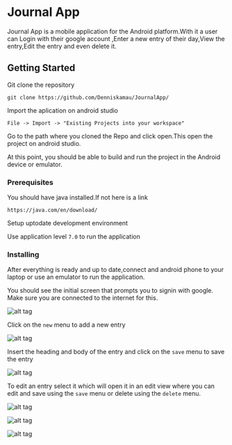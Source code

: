 # Journal App
Journal App is a mobile application for the Android platform.With it a user can Login with their google account ,Enter a new entry of their day,View the entry,Edit the entry and even delete it.

## Getting Started
Git clone the repository

`git clone https://github.com/Denniskamau/JournalApp/`

Import the aplication on android studio

 `File -> Import -> "Existing Projects into your workspace"`
 
Go to the path where you cloned the Repo and click open.This open the project on android studio.
  
At this point, you should be able to build and run the project in the Android device or emulator.

### Prerequisites

You should have java installed.If not here is a link

`https://java.com/en/download/`

Setup uptodate development environment

Use application level `7.0`  to run the application


### Installing

After everything is ready and up to date,connect and android phone to your laptop 
or use an emulator to run the application.

You should see the initial screen that prompts you to signin with google.
Make sure you are connected to the internet for this.

![alt tag](https://res.cloudinary.com/dfpoyauet/image/upload/v1530468085/WhatsApp_Image_2018-07-01_at_20.37.02_2_w10fnk.jpg "Singup page")

Click on the `new` menu to add a new entry


![alt tag](https://res.cloudinary.com/dfpoyauet/image/upload/v1530468085/WhatsApp_Image_2018-07-01_at_20.37.02_1_p59bct.jpg "Add Journal")

Insert the heading and body of the entry and click on the `save` menu to save the entry


![alt tag](https://res.cloudinary.com/dfpoyauet/image/upload/v1530468085/WhatsApp_Image_2018-07-01_at_20.37.02_zudahx.jpg "Save")


To edit an entry select it which will open it in an edit view where you 
can edit and save using the `save` menu or delete using the `delete` menu.

![alt tag](https://res.cloudinary.com/dfpoyauet/image/upload/v1530468084/WhatsApp_Image_2018-07-01_at_20.37.01_2_dzpdiv.jpg "View")


![alt tag](https://res.cloudinary.com/dfpoyauet/image/upload/v1530468085/WhatsApp_Image_2018-07-01_at_20.37.01_1_wq8qzp.jpg "Edit")


![alt tag](https://res.cloudinary.com/dfpoyauet/image/upload/v1530468084/WhatsApp_Image_2018-07-01_at_20.37.01_crn1zr.jpg "Delete")




